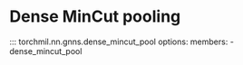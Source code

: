 # Dense MinCut pooling

::: torchmil.nn.gnns.dense_mincut_pool
    options:
        members:
        - dense_mincut_pool